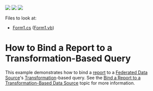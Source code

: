 <!-- default badges list -->
![](https://img.shields.io/endpoint?url=https://codecentral.devexpress.com/api/v1/VersionRange/294411225/2021.1)
[![](https://img.shields.io/badge/Open_in_DevExpress_Support_Center-FF7200?style=flat-square&logo=DevExpress&logoColor=white)](https://supportcenter.devexpress.com/ticket/details/T992926)
[![](https://img.shields.io/badge/📖_How_to_use_DevExpress_Examples-e9f6fc?style=flat-square)](https://docs.devexpress.com/GeneralInformation/403183)
<!-- default badges end -->
Files to look at:

* [Form1.cs](./CS/Form1.cs) ([Form1.vb](./VB/Form1.vb))

# How to Bind a Report to a Transformation-Based Query

This example demonstrates how to bind a [report](https://docs.devexpress.com/XtraReports/2162?v=21.1) to a [Federated Data Source](https://docs.devexpress.com/XtraReports/400917?v=21.1)'s [Transformation](https://docs.devexpress.com/XtraReports/401985?v=21.1)-based query. See the [Bind a Report to a Transformation-Based Data Source](https://docs.devexpress.com/XtraReports/402101?v=21.1) topic for more information.
